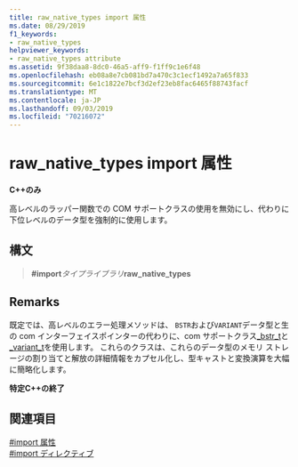 ```yaml
---
title: raw_native_types import 属性
ms.date: 08/29/2019
f1_keywords:
- raw_native_types
helpviewer_keywords:
- raw_native_types attribute
ms.assetid: 9f38daa8-8dc0-46a5-aff9-f1ff9c1e6f48
ms.openlocfilehash: eb08a8e7cb081bd7a470c3c1ecf1492a7a65f833
ms.sourcegitcommit: 6e1c1822e7bcf3d2ef23eb8fac6465f88743facf
ms.translationtype: MT
ms.contentlocale: ja-JP
ms.lasthandoff: 09/03/2019
ms.locfileid: "70216072"
---
```

# <a name="raw_native_types-import-attribute"></a>raw_native_types import 属性

**C++のみ**

高レベルのラッパー関数での COM サポートクラスの使用を無効にし、代わりに下位レベルのデータ型を強制的に使用します。

## <a name="syntax"></a>構文

> **#import***タイプライブラリ***raw_native_types**

## <a name="remarks"></a>Remarks

既定では、高レベルのエラー処理メソッドは、 `BSTR`および`VARIANT`データ型と生の com インターフェイスポインターの代わりに、com サポートクラス[_bstr_t](../cpp/bstr-t-class.md)と[_variant_t](../cpp/variant-t-class.md)を使用します。 これらのクラスは、これらのデータ型のメモリ ストレージの割り当てと解放の詳細情報をカプセル化し、型キャストと変換演算を大幅に簡略化します。

**特定C++の終了**

## <a name="see-also"></a>関連項目

[#import 属性](../preprocessor/hash-import-attributes-cpp.md)\
[#import ディレクティブ](../preprocessor/hash-import-directive-cpp.md)
